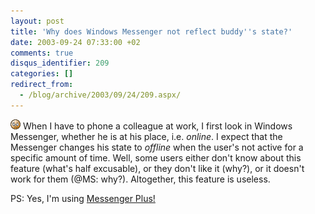```yaml
---
layout: post
title: 'Why does Windows Messenger not reflect buddy''s state?'
date: 2003-09-24 07:33:00 +02
comments: true
disqus_identifier: 209
categories: []
redirect_from:
  - /blog/archive/2003/09/24/209.aspx/
---
```


![sigh](/files/archive/smiley_sigh.gif) When I have to phone a colleague at work, I first look in Windows Messenger, whether he is at his place, i.e. *online*. I expect that the Messenger changes his state to *offline* when the user's not active for a specific amount of time. Well, some users either don't know about this feature (what's half excusable), or they don't like it (why?), or it doesn't work for them (@MS: why?). Altogether, this feature is useless.

PS: Yes, I'm using [Messenger Plus!](http://msgplus.net/)

